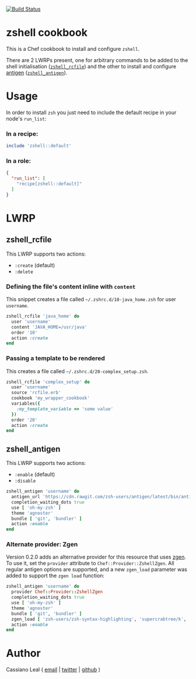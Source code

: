 [![Build Status](https://travis-ci.org/cassianoleal/cookbook-zshell.png)](https://travis-ci.org/cassianoleal/cookbook-zshell)

# zshell cookbook

This is a Chef cookbook to install and configure `zshell`.

There are 2 LWRPs present, one for arbitrary commands to be added to the shell initialisation ([`zshell_rcfile`](#zshell_rcfile)) and the other to install and configure [antigen](https://github.com/zshell-users/antigen) ([`zshell_antigen`](#zshell_antigen)).

# Usage

In order to install `zsh` you just need to include the default recipe in your node's `run_list`:

### In a recipe:

```ruby
include 'zshell::default'
```

### In a role:

```json
{
  "run_list": [
    "recipe[zshell::default]"
  ]
}
```

# LWRP

## zshell_rcfile

This LWRP supports two actions:

* `:create` (default)
* `:delete`

### Defining the file's content inline with `content`

This snippet creates a file called `~/.zshrc.d/10-java_home.zsh` for user `username`.

```ruby
zshell_rcfile 'java_home' do
  user 'username'
  content 'JAVA_HOME=/usr/java'
  order '10'
  action :create
end
```

### Passing a template to be rendered

This creates a file called `~/.zshrc.d/20-complex_setup.zsh`.

```ruby
zshell_rcfile 'complex_setup' do
  user 'username'
  source 'rcfile.erb'
  cookbook 'my_wrapper_cookbook'
  variables({
    :my_template_variable => 'some value'
  })
  order '20'
  action :create
end
```

## zshell_antigen

This LWRP supports two actions:

* `:enable` (default)
* `:disable`

```ruby
zshell_antigen 'username' do
  antigen_url 'https://cdn.rawgit.com/zsh-users/antigen/latest/bin/antigen.zsh'
  completion_waiting_dots true
  use [ 'oh-my-zsh' ]
  theme 'agnoster'
  bundle [ 'git', 'bundler' ]
  action :enable
end
```

### Alternate provider: Zgen

Version 0.2.0 adds an alternative provider for this resource that uses [zgen](https://github.com/tarjoilija/zgen). To use it, set the `provider` attribute to `Chef::Provider::ZshellZgen`. All regular antigen options are supported, and a new `zgen_load` parameter was added to support the `zgen load` function:

```ruby
zshell_antigen 'username' do
  provider Chef::Provider::ZshellZgen
  completion_waiting_dots true
  use [ 'oh-my-zsh' ]
  theme 'agnoster'
  bundle [ 'git', 'bundler' ]
  zgen_load [ 'zsh-users/zsh-syntax-highlighting', 'supercrabtree/k', 'zsh-users/zsh-completions src' ]
  action :enable
end
```

# Author

Cassiano Leal ( [email](<mailto:cassianoleal@gmail.com>) | [twitter](http://twitter.com/cassianoleal) | [github](https://github.com/cassianoleal) )
